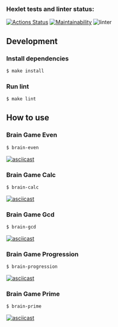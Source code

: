 ### Hexlet tests and linter status:

[![Actions Status](https://github.com/anatolyburtsev/frontend-project-lvl1/workflows/hexlet-check/badge.svg)](https://github.com/anatolyburtsev/frontend-project-lvl1/actions)
[![Maintainability](https://api.codeclimate.com/v1/badges/c47ceaf140db37fde392/maintainability)](https://codeclimate.com/github/anatolyburtsev/frontend-project-lvl1/maintainability)
![linter](https://github.com/anatolyburtsev/frontend-project-lvl1/workflows/linter/badge.svg)

## Development

### Install dependencies

```sh
$ make install
```

### Run lint

```sh
$ make lint
```

## How to use

### Brain Game Even

```sh
$ brain-even
```

[![asciicast](https://asciinema.org/a/wyRflmC9Q0uNPFDP7PoM0KfRc.svg)](https://asciinema.org/a/wyRflmC9Q0uNPFDP7PoM0KfRc)

### Brain Game Calc

```sh
$ brain-calc
```

[![asciicast](https://asciinema.org/a/n69BuMs5wFNiz0Kmvsqz2yWQi.svg)](https://asciinema.org/a/n69BuMs5wFNiz0Kmvsqz2yWQi)

### Brain Game Gcd

```sh
$ brain-gcd
```

[![asciicast](https://asciinema.org/a/rFWSTeaWHQEHWr1KsUH9POn2q.svg)](https://asciinema.org/a/rFWSTeaWHQEHWr1KsUH9POn2q)

### Brain Game Progression

```sh
$ brain-progression
```

[![asciicast](https://asciinema.org/a/0Tgs2sBUJrGjaADGH8RirKqyu.svg)](https://asciinema.org/a/0Tgs2sBUJrGjaADGH8RirKqyu)

### Brain Game Prime

```sh
$ brain-prime
```

[![asciicast](https://asciinema.org/a/9g7JGM707RWDQRHrdT9GcW13h.svg)](https://asciinema.org/a/9g7JGM707RWDQRHrdT9GcW13h)
